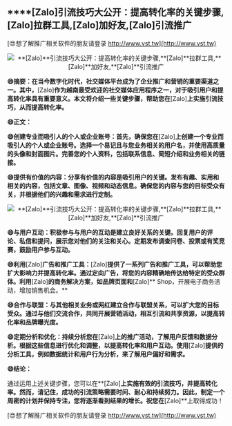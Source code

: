 ## ****[Zalo]**引流技巧大公开：提高转化率的关键步骤,**[Zalo]**拉群工具,**[Zalo]**加好友,**[Zalo]**引流推广**

[😍想了解推广相关软件的朋友请登录 http://www.vst.tw](http://www.vst.tw)

 <center><img src="https://vst.tw/MP4/tuiguang/png/2.png" alt="**[Zalo]**引流技巧大公开：提高转化率的关键步骤,**[Zalo]**拉群工具,**[Zalo]**加好友,**[Zalo]**引流推广"></center>

**😄摘要：在当今数字化时代，社交媒体平台成为了企业推广和营销的重要渠道之一。其中，**[Zalo]**作为越南最受欢迎的社交媒体应用程序之一，对于吸引用户和提高转化率具有重要意义。本文将介绍一些关键步骤，帮助您在**[Zalo]**上实施引流技巧，从而提高转化率。**

**😄正文：**

**😄创建专业而吸引人的个人或企业账号：首先，确保您在**[Zalo]**上创建一个专业而吸引人的个人或企业账号。选择一个易记且与您业务相关的用户名，并使用高质量的头像和封面图片。完善您的个人资料，包括联系信息、简短介绍和业务相关的链接。**

**😄提供有价值的内容：分享有价值的内容是吸引用户的关键。发布有趣、实用和相关的内容，包括文章、图像、视频和动态信息。确保您的内容与您的目标受众有关，并根据他们的兴趣和需求进行定制。**

 <center><img src="https://vst.tw/MP4/tuiguang/png/6.png" alt="**[Zalo]**引流技巧大公开：提高转化率的关键步骤,**[Zalo]**拉群工具,**[Zalo]**加好友,**[Zalo]**引流推广"></center>

**😄与用户互动：积极参与与用户的互动是建立良好关系的关键。回复用户的评论、私信和提问，展示您对他们的关注和关心。定期发布调查问卷、投票或有奖竞赛，鼓励用户参与互动。**

**😄利用**[Zalo]**广告和推广工具：**[Zalo]**提供了一系列广告和推广工具，可以帮助您扩大影响力并提高转化率。通过定向广告，将您的内容精确地传达给特定的受众群体。利用**[Zalo]**的商务解决方案，如品牌页面和**[Zalo]** Shop，开展电子商务活动，增加销售机会。**

**😄合作与联盟：与其他相关业务或网红建立合作与联盟关系，可以扩大您的目标受众。通过与他们交流合作，共同开展营销活动，相互引流和共享资源，以提高转化率和品牌曝光度。**

**😄定期分析和优化：持续分析您在**[Zalo]**上的推广活动，了解用户反馈和数据分析。根据这些信息进行优化和调整，以提高转化率和用户互动。使用**[Zalo]**提供的分析工具，例如数据统计和用户行为分析，来了解用户偏好和需求。**

**😄结论：**

通过运用上述关键步骤，您可以在**[Zalo]**上实施有效的引流技巧，并提高转化率。然而，请记住，成功的引流策略需要时间、耐心和持续努力。因此，制定一个周密的计划并保持专注，您将逐渐看到结果的增长。祝您在**[Zalo]**上取得成功！

[😍想了解推广相关软件的朋友请登录 http://www.vst.tw](http://www.vst.tw)



